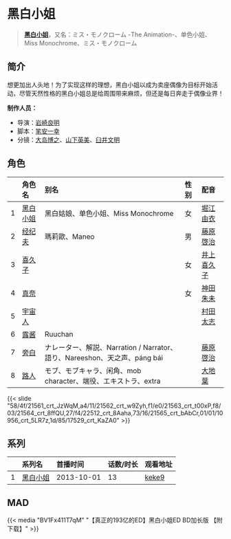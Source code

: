 # 黑白小姐


> <u>**[黑白小姐](http://bgm.tv/subject/80778)**</u>，又名：ミス・モノクローム -The Animation-、单色小姐、Miss Monochrome、ミス・モノクローム

## 简介


想更加出人头地！为了实现这样的理想，黑白小姐以成为卖座偶像为目标开始活动，尽管天然性格的黑白小姐总是给周围带来麻烦，但还是每日奔走于偶像业界！

**制作人员：**
- 导演：[岩崎良明](http://bgm.tv/person/150)
- 脚本：[笔安一幸](http://bgm.tv/person/3358)
- 分镜：[大岛博之](http://bgm.tv/person/12437)、[山下英美](http://bgm.tv/person/23363)、[臼井文明](http://bgm.tv/person/23357)

## 角色

|     |   角色名   |   别名  | 性别 |  配音  |
|:--- |:------  |:----      |:---  |:--   |
| 1 | [黑白小姐](http://bgm.tv/character/21561) | 黑白姑娘、单色小姐、Miss Monochrome | 女 | [堀江由衣](http://bgm.tv/person/3970) |
| 2 | [经纪夫](http://bgm.tv/character/21562) | 瑪莉歐、Maneo | 男 | [藤原啓治](http://bgm.tv/person/4016) |
| 3 | [喜久子](http://bgm.tv/character/21563) |  | 女 | [井上喜久子](http://bgm.tv/person/3945) |
| 4 | [真奈](http://bgm.tv/character/21564) |  | 女 | [神田朱未](http://bgm.tv/person/4278) |
| 5 | [宇宙人](http://bgm.tv/character/22512) |  |  | [村田太志](http://bgm.tv/person/13320) |
| 6 | [露酱](http://bgm.tv/character/21565) | Ruuchan |  |  |
| 7 | [旁白](http://bgm.tv/character/10956) | ナレーター、解説、Narration / Narrator、語り、Nareeshon、天之声、páng bái |  | [藤原啓治](http://bgm.tv/person/4016) |
| 8 | [路人](http://bgm.tv/character/17529) | モブ、モブキャラ、闲角、mob character、端役、エキストラ、extra |  | [大地葉](http://bgm.tv/person/10869) |

{{< slide "58/4f/21561_crt_JzWqM,a4/11/21562_crt_w9Zyh,f1/e0/21563_crt_t00xP,f8/03/21564_crt_8ffQU,27/f4/22512_crt_8Aaha,73/16/21565_crt_bAbCr,01/01/10956_crt_5LR7z,1d/85/17529_crt_KaZA0" >}}

## 系列

|     | 系列名  | 首播时间       | 话数/时长 | 观看地址                                                    |
| :-- | :--- | :--------- | :---- | :------------------------------------------------------ |
| 1   |[黑白小姐](https://bgm.tv/subject/80778)| 2013-10-01 | 13    | [keke9](https://www.keke9.app/play/29883-4-266316.html) |


## MAD

{{< media  "BV1Fx411T7qM"
"【真正的193亿的ED】黑白小姐ED BD加长版 【附下载】"  >}}
